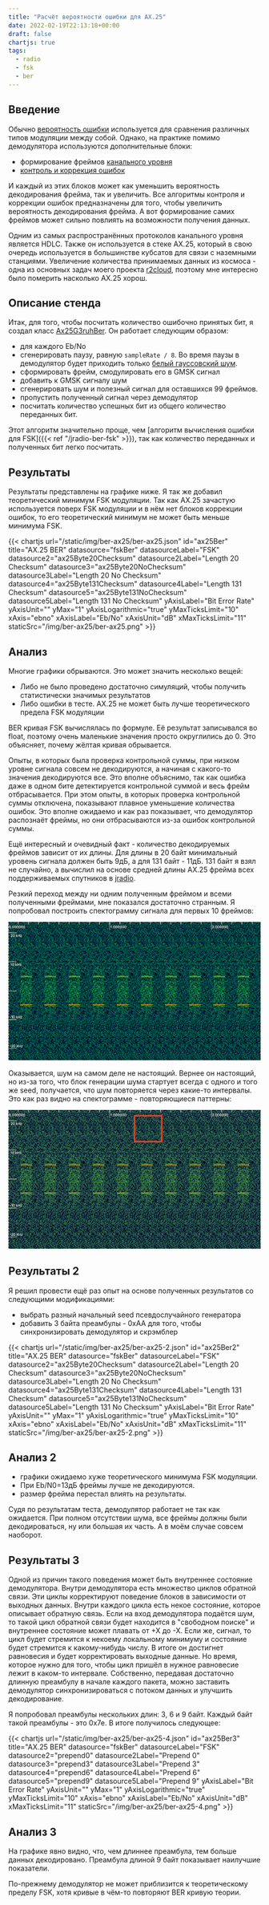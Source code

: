 ```yaml
---
title: "Расчёт вероятности ошибки для AX.25"
date: 2022-02-19T22:13:18+00:00
draft: false
chartjs: true
tags:
  - radio
  - fsk
  - ber
---
```


## Введение

Обычно [вероятность ошибки](https://en.wikipedia.org/wiki/Bit_error_rate) используется для сравнения различных типов модуляции между собой. Однако, на практике помимо демодулятора используются дополнительные блоки:

 * формирование фреймов [канального уровня](https://ru.wikipedia.org/wiki/Канальный_уровень)
 * [контроль и коррекция ошибок](https://ru.wikipedia.org/wiki/Контроль_ошибок#Упреждающая_коррекция_ошибок)

И каждый из этих блоков может как уменьшить вероятность декодирования фрейма, так и увеличить. Все алгоритмы контроля и коррекции ошибок предназначены для того, чтобы увеличить вероятность декодирования фрейма. А вот формирование самих фреймов может сильно повлиять на возможности получения данных. 

Одним из самых распространённых протоколов канального уровня является HDLC. Также он используется в стеке AX.25, который в свою очередь используется в большинстве кубсатов для связи с наземными станциями. Увеличение количества принимаемых данных из космоса - одна из основных задач моего проекта [r2cloud](https://github.com/dernasherbrezon/r2cloud), поэтому мне интересно было померить насколько AX.25 хорош.

## Описание стенда

Итак, для того, чтобы посчитать количество ошибочно принятых бит, я создал класс [Ax25G3ruhBer](https://github.com/dernasherbrezon/jradio/blob/master/src/test/java/ru/r2cloud/jradio/Ax25G3ruhBer.java). Он работает следующим образом:

 * для каждого Eb/No
 * сгенерировать паузу, равную ```sampleRate / 8```. Во время паузы в демодулятор будет приходить только [белый гауссовский шум](https://ru.wikipedia.org/wiki/Аддитивный_белый_гауссовский_шум).
 * сформировать фрейм, смодулировать его в GMSK сигнал
 * добавить к GMSK сигналу шум
 * сгенерировать шум и полезный сигнал для оставшихся 99 фреймов.
 * пропустить полученный сигнал через демодулятор
 * посчитать количество успешных бит из общего количество переданных бит. 
 
Этот алгоритм значительно проще, чем [алгоритм вычисления ошибки для FSK]({{< ref "/jradio-ber-fsk" >}}), так как количество переданных и полученных бит легко посчитать.

## Результаты

Результаты представлены на графике ниже. Я так же добавил теоретический минимум FSK модуляции. Так как AX.25 зачастую используется поверх FSK модуляции и в нём нет блоков коррекции ошибок, то его теоретический минимум не может быть меньше минимума FSK.

{{< chartjs url="/static/img/ber-ax25/ber-ax25.json" id="ax25Ber" title="AX.25 BER" 
	datasource="fskBer" datasourceLabel="FSK" 
	datasource2="ax25Byte20Checksum" datasource2Label="Length 20 Checksum"
	datasource3="ax25Byte20NoChecksum" datasource3Label="Length 20 No Checksum" 
	datasource4="ax25Byte131Checksum" datasource4Label="Length 131 Checksum" 
	datasource5="ax25Byte131NoChecksum" datasource5Label="Length 131 No Checksum" 
	yAxisLabel="Bit Error Rate" yAxisUnit="" yMax="1" yAxisLogarithmic="true" yMaxTicksLimit="10" xAxis="ebno" xAxisLabel="Eb/No" xAxisUnit="dB" xMaxTicksLimit="11" staticSrc="/img/ber-ax25/ber-ax25.png" >}}

## Анализ

Многие графики обрываются. Это может значить несколько вещей: 

 * Либо не было проведено достаточно симуляций, чтобы получить статистически значимых результатов
 * Либо ошибки в тесте. AX.25 не может быть лучше теоретического предела FSK модуляции
 
BER кривая FSK вычислялась по формуле. Её результат записывался во float, поэтому очень маленькие значения просто округлились до 0. Это объясняет, почему жёлтая кривая обрывается.

Опыты, в которых была проверка контрольной суммы, при низком уровне сигнала совсем не декодируются, а начиная с какого-то значения декодируются все. Это вполне объяснимо, так как ошибка даже в одном бите детектируется контрольной суммой и весь фрейм отбрасывается. При этом опыты, в которых проверка контрольной суммы отключена, показывают плавное уменьшение количества ошибок. Это вполне ожидаемо и как раз показывает, что демодулятор распознаёт фреймы, но они отбрасываются из-за ошибок контрольной суммы.

Ещё интересный и очевидный факт - количество декодируемых фреймов зависит от их длины. Для длины в 20 байт минимальный уровень сигнала должен быть 9дБ, а для 131 байт - 11дБ. 131 байт я взял не случайно, а вычислил на основе средней длины AX.25 фрейма всех поддерживаемых спутников в [jradio](https://github.com/dernasherbrezon/jradio).

Резкий переход между ни одним полученным фреймом и всеми полученными фреймами, мне показался достаточно странным. Я попробовал построить спектограмму сигнала для первых 10 фреймов:

![](/img/ber-ax25/simulation.png)

Оказывается, шум на самом деле не настоящий. Вернее он настоящий, но из-за того, что блок генерации шума стартует всегда с одного и того же seed, получается, что шум повторяется через какие-то интервалы. Это как раз видно на спектограмме - повторяющиеся паттерны:

![](/img/ber-ax25/simulation2.png)

## Результаты 2

Я решил провести ещё раз опыт на основе полученных результатов со следующими модификациями:

 * выбрать разный начальный seed псевдослучайного генератора
 * добавить 3 байта преамбулы - 0xAA для того, чтобы синхронизировать демодулятор и скрэмблер
 
{{< chartjs url="/static/img/ber-ax25/ber-ax25-2.json" id="ax25Ber2" title="AX.25 BER" 
	datasource="fskBer" datasourceLabel="FSK" 
	datasource2="ax25Byte20Checksum" datasource2Label="Length 20 Checksum"
	datasource3="ax25Byte20NoChecksum" datasource3Label="Length 20 No Checksum" 
	datasource4="ax25Byte131Checksum" datasource4Label="Length 131 Checksum" 
	datasource5="ax25Byte131NoChecksum" datasource5Label="Length 131 No Checksum" 
	yAxisLabel="Bit Error Rate" yAxisUnit="" yMax="1" yAxisLogarithmic="true" yMaxTicksLimit="10" xAxis="ebno" xAxisLabel="Eb/No" xAxisUnit="dB" xMaxTicksLimit="11" staticSrc="/img/ber-ax25/ber-ax25-2.png" >}}

## Анализ 2

 * графики ожидаемо хуже теоретического минимума FSK модуляции.
 * При Eb/N0=13дБ фреймы лучше не декодируются. 
 * размер фрейма перестал влиять на результаты. 

Судя по результатам теста, демодулятор работает не так как ожидается. При полном отсутствии шума, все фреймы должны были декодироваться, ну или большая их часть. А в моём случае совсем наоборот.

## Результаты 3

Одной из причин такого поведения может быть внутреннее состояние демодулятора. Внутри демодулятора есть множество циклов обратной связи. Эти циклы корректируют поведение блоков в зависимости от выходных данных. Внутри каждого цикла есть некое состояние, которое описывает обратную связь. Если на вход демодулятора подаётся шум, то такой цикл обратной связи будет находится в "свободном поиске" и внутреннее состояние может плавать от +Х до -Х. Если же, сигнал, то цикл будет стремится к некоему локальному минимуму и состояние будет стремится к какому-нибудь числу. В итоге он достигнет равновесия и будет корректировать выходные данные. Но время, которое нужно для того, чтобы цикл пришёл в нужное равновесие лежит в каком-то интервале. Собственно, передавая достаточно длинную преамбулу в начале каждого пакета, можно заставить демодулятор синхронизироваться с потоком данных и улучшить декодирование.

Я попробовал преамбулы нескольких длин: 3, 6 и 9 байт. Каждый байт такой преамбулы - это 0x7e. В итоге получилось следующее:

{{< chartjs url="/static/img/ber-ax25/ber-ax25-4.json" id="ax25Ber3" title="AX.25 BER" 
	datasource="fskBer" datasourceLabel="FSK" 
	datasource2="prepend0" datasource2Label="Prepend 0" 
	datasource3="prepend3" datasource3Label="Prepend 3"
	datasource4="prepend6" datasource4Label="Prepend 6" 
	datasource5="prepend9" datasource5Label="Prepend 9" 
	yAxisLabel="Bit Error Rate" yAxisUnit="" yMax="1" yAxisLogarithmic="true" yMaxTicksLimit="10" xAxis="ebno" xAxisLabel="Eb/No" xAxisUnit="dB" xMaxTicksLimit="11" staticSrc="/img/ber-ax25/ber-ax25-4.png" >}}

## Анализ 3

На графике явно видно, что, чем длиннее преамбула, тем больше данных декодировано. Преамбула длиной 9 байт показывает наилучшие показатели.

По-прежнему демодулятор не может приблизится к теоретическому пределу FSK, хотя кривые в чём-то повторяют BER кривую теории.